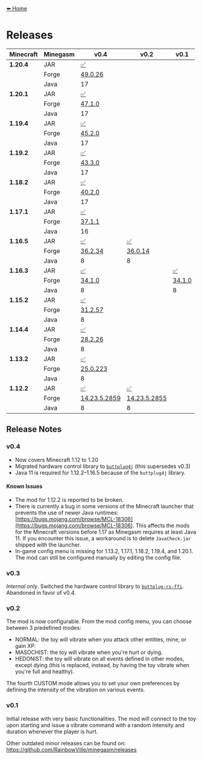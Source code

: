 [⬅️ Home](./)

# Releases

| Minecraft  | Minegasm | v0.4                                                                                                                | v0.2                                                                                                         | v0.1                                                                                              |
|------------|----------|---------------------------------------------------------------------------------------------------------------------|--------------------------------------------------------------------------------------------------------------|---------------------------------------------------------------------------------------------------|
| **1.20.4** | JAR      | [✅](https://github.com/RainbowVille/minegasm/releases/download/v0.4.2/minegasm-0.4.2-1.20.4-Forge-49.0.26.jar)      |                                                                                                              |                                                                                                   |
|            | Forge    | [49.0.26](http://files.minecraftforge.net/maven/net/minecraftforge/forge/index_1.20.4.html)                         |                                                                                                              |                                                                                                   |
|            | Java     | 17                                                                                                                  |                                                                                                              |                                                                                                   |
| **1.20.1** | JAR      | [✅](https://github.com/RainbowVille/minegasm/releases/download/v0.4.0/minegasm-0.4.0-1.20.1-Forge-47.1.0.jar)️      |                                                                                                              |                                                                                                   |
|            | Forge    | [47.1.0](http://files.minecraftforge.net/maven/net/minecraftforge/forge/index_1.20.1.html)                          |                                                                                                              |                                                                                                   |
|            | Java     | 17                                                                                                                  |                                                                                                              |                                                                                                   |
| **1.19.4** | JAR      | [✅](https://github.com/RainbowVille/minegasm/releases/download/v0.4.2/minegasm-0.4.2-1.19.4-Forge-45.2.0.jar)       |                                                                                                              |                                                                                                   |
|            | Forge    | [45.2.0](http://files.minecraftforge.net/maven/net/minecraftforge/forge/index_1.19.4.html)                          |                                                                                                              |                                                                                                   |
|            | Java     | 17                                                                                                                  |                                                                                                              |                                                                                                   |
| **1.19.2** | JAR      | [✅](https://github.com/RainbowVille/minegasm/releases/download/v0.4.2/minegasm-0.4.2-1.19.2-Forge-43.3.0.jar)       |                                                                                                              |                                                                                                   |
|            | Forge    | [43.3.0](http://files.minecraftforge.net/maven/net/minecraftforge/forge/index_1.19.2.html)                          |                                                                                                              |                                                                                                   |
|            | Java     | 17                                                                                                                  |                                                                                                              |                                                                                                   |
| **1.18.2** | JAR      | [✅](https://github.com/RainbowVille/minegasm/releases/download/v0.4.0/minegasm-0.4.0-1.18.2-Forge-40.2.0.jar)️      |                                                                                                              |                                                                                                   |
|            | Forge    | [40.2.0](http://files.minecraftforge.net/maven/net/minecraftforge/forge/index_1.18.2.html)                          |                                                                                                              |                                                                                                   |
|            | Java     | 17                                                                                                                  |                                                                                                              |                                                                                                   |
| **1.17.1** | JAR      | [✅](https://github.com/RainbowVille/minegasm/releases/download/v0.4.0/minegasm-0.4.0-1.17.1-Forge-37.1.1.jar)️      |                                                                                                              |                                                                                                   |
|            | Forge    | [37.1.1](http://files.minecraftforge.net/maven/net/minecraftforge/forge/index_1.17.1.html)                          |                                                                                                              |                                                                                                   |
|            | Java     | 16                                                                                                                  |                                                                                                              |                                                                                                   |
| **1.16.5** | JAR      | [✅](https://github.com/RainbowVille/minegasm/releases/download/v0.4.2/minegasm-0.4.2-1.16.5-Forge-36.2.34.jar)️     | [✅](https://github.com/RainbowVille/minegasm/releases/download/v0.2.1-1.16.5/minegasm-0.2.1.jar)️            | ️                                                                                                 |
|            | Forge    | [36.2.34](http://files.minecraftforge.net/maven/net/minecraftforge/forge/index_1.16.5.html)                         | [36.0.14](http://files.minecraftforge.net/maven/net/minecraftforge/forge/index_1.16.5.html)                  |                                                                                                   |
|            | Java     | 8                                                                                                                   | 8                                                                                                            |                                                                                                   |
| **1.16.3** | JAR      | [✅](https://github.com/RainbowVille/minegasm/releases/download/v0.4.2/minegasm-0.4.2-1.16.3-Forge-34.1.0.jar)️      |                                                                                                              | [✅](https://github.com/RainbowVille/minegasm/releases/download/v0.1.1-1.16.3/minegasm-0.1.1.jar)️ |
|            | Forge    | [34.1.0](http://files.minecraftforge.net/maven/net/minecraftforge/forge/index_1.16.3.html)                          |                                                                                                              | [34.1.0](http://files.minecraftforge.net/maven/net/minecraftforge/forge/index_1.16.3.html)        |
|            | Java     | 8                                                                                                                   |                                                                                                              | 8                                                                                                 |
| **1.15.2** | JAR      | [✅](https://github.com/RainbowVille/minegasm/releases/download/v0.4.2/minegasm-0.4.2-1.15.2-Forge-31.2.57.jar)️     | ️                                                                                                            |                                                                                                   |
|            | Forge    | [31.2.57](http://files.minecraftforge.net/maven/net/minecraftforge/forge/index_1.15.2.html)                         |                                                                                                              |                                                                                                   |
|            | Java     | 8                                                                                                                   |                                                                                                              |                                                                                                   |
| **1.14.4** | JAR      | [✅](https://github.com/RainbowVille/minegasm/releases/download/v0.4.2/minegasm-0.4.2-1.14.4-Forge-28.2.26_1.jar)️   | ️                                                                                                            |                                                                                                   |
|            | Forge    | [28.2.26](http://files.minecraftforge.net/maven/net/minecraftforge/forge/index_1.14.4.html)                         |                                                                                                              |                                                                                                   |
|            | Java     | 8                                                                                                                   |                                                                                                              |                                                                                                   |
| **1.13.2** | JAR      | [✅](https://github.com/RainbowVille/minegasm/releases/download/v0.4.2/minegasm-0.4.2-1.13.2-Forge-25.0.223.jar)️    | ️                                                                                                            |                                                                                                   |
|            | Forge    | [25.0.223](http://files.minecraftforge.net/maven/net/minecraftforge/forge/index_1.13.2.html)                        |                                                                                                              |                                                                                                   |
|            | Java     | 8                                                                                                                   |                                                                                                              |                                                                                                   |
| **1.12.2** | JAR      | [✅](https://github.com/RainbowVille/minegasm/releases/download/v0.4.2/minegasm-0.4.2-1.12.2-Forge-14.23.5.2859.jar) | [✅](https://github.com/RainbowVille/minegasm/releases/download/v0.2.2-1.12.2-beta/minegasm-0.2.2-beta1.jar)️ | ️                                                                                                 |
|            | Forge    | [14.23.5.2859](http://files.minecraftforge.net/maven/net/minecraftforge/forge/index_1.12.2.html)                    | [14.23.5.2855](http://files.minecraftforge.net/maven/net/minecraftforge/forge/index_1.12.2.html)             |                                                                                                   |
|            | Java     | 8                                                                                                                   | 8                                                                                                            |                                                                                                   |

## Release Notes

### v0.4
* Now covers Minecraft 1.12 to 1.20
* Migrated hardware control library to [`buttplug4j`](https://github.com/blackspherefollower/buttplug4j) (this supersedes v0.3)
* Java 11 is required for 1.12.2&ndash;1.16.5 because of the `buttplug4j` library.

#### Known Issues
* The mod for 1.12.2 is reported to be broken.
* There is currently a bug in some versions of the Minecraft launcher that prevents the use of newer Java runtimes: [https://bugs.mojang.com/browse/MCL-18306](https://bugs.mojang.com/browse/MCL-18306). This affects the mods for the Minecraft versions before 1.17 as Minegasm requires at least Java 11. If you encounter this issue, a workaround is to delete `JavaCheck.jar` shipped with the launcher.
* In-game config menu is missing for 1.13.2, 1.17.1, 1.18.2, 1.19.4, and 1.20.1. The mod can still be configured manually by editing the config file.

### v0.3
*Internal only*. Switched the hardware control library to [`buttplug-rs-ffi`](https://github.com/buttplugio/buttplug-rs-ffi). Abandoned in favor of v0.4.

### v0.2
The mod is now configurable. From the mod config menu, you can choose between 3 predefined modes:

* NORMAL: the toy will vibrate when you attack other entities, mine, or gain XP.
* MASOCHIST: the toy will vibrate when you're hurt or dying.
* HEDONIST: the toy will vibrate on all events defined in other modes, except dying (this is replaced, instead, by having the toy vibrate when you're full and healthy).

The fourth CUSTOM mode allows you to set your own preferences by defining the intensity of the vibration on various events.

### v0.1
Initial release with very basic functionalities. The mod will connect to the toy upon starting and issue a vibrate command with a random intensity and duration whenever the player is hurt.

Other outdated minor releases can be found on: <https://github.com/RainbowVille/minegasm/releases>